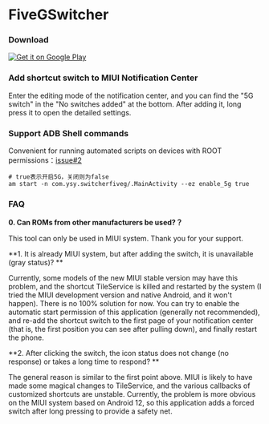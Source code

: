 # FiveGSwitcher

### Download

<a href='https://play.google.com/store/apps/details?id=com.ysy.switcherfiveg&pcampaignid=pcampaignidMKT-Other-global-all-co-prtnr-py-PartBadge-Mar2515-1'><img alt='Get it on Google Play' src='https://raw.githubusercontent.com/ysy950803/FiveGSwitcher/master-3/google-play-badge.png'/></a>

### Add shortcut switch to MIUI Notification Center

Enter the editing mode of the notification center, and you can find the "5G switch" in the "No switches added" at the bottom. After adding it, long press it to open the detailed settings.

### Support ADB Shell commands

Convenient for running automated scripts on devices with ROOT permissions：[issue#2](https://github.com/ysy950803/FiveGSwitcher/issues/2)

```shell
# true表示开启5G，关闭则为false
am start -n com.ysy.switcherfiveg/.MainActivity --ez enable_5g true
```

### FAQ

**0. Can ROMs from other manufacturers be used?？**

This tool can only be used in MIUI system. Thank you for your support.

**1. It is already MIUI system, but after adding the switch, it is unavailable (gray status)? **

Currently, some models of the new MIUI stable version may have this problem, and the shortcut TileService is killed and restarted by the system (I tried the MIUI development version and native Android, and it won't happen). There is no 100% solution for now. You can try to enable the automatic start permission of this application (generally not recommended), and re-add the shortcut switch to the first page of your notification center (that is, the first position you can see after pulling down), and finally restart the phone.

**2. After clicking the switch, the icon status does not change (no response) or takes a long time to respond? **

The general reason is similar to the first point above. MIUI is likely to have made some magical changes to TileService, and the various callbacks of customized shortcuts are unstable. Currently, the problem is more obvious on the MIUI system based on Android 12, so this application adds a forced switch after long pressing to provide a safety net.
